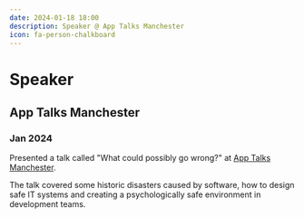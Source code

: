 ```yaml
---
date: 2024-01-18 18:00
description: Speaker @ App Talks Manchester
icon: fa-person-chalkboard
---
```

# Speaker
## App Talks Manchester
### Jan 2024


Presented a talk called "What could possibly go wrong?" at [App Talks Manchester](https://www.meetup.com/app-talks-manchester/events/298280183/).

The talk covered some historic disasters caused by software, how to design safe IT systems and creating a psychologically safe environment in development teams.
